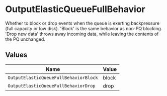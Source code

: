 # OutputElasticQueueFullBehavior

Whether to block or drop events when the queue is exerting backpressure (full capacity or low disk). 'Block' is the same behavior as non-PQ blocking. 'Drop new data' throws away incoming data, while leaving the contents of the PQ unchanged.


## Values

| Name                                  | Value                                 |
| ------------------------------------- | ------------------------------------- |
| `OutputElasticQueueFullBehaviorBlock` | block                                 |
| `OutputElasticQueueFullBehaviorDrop`  | drop                                  |